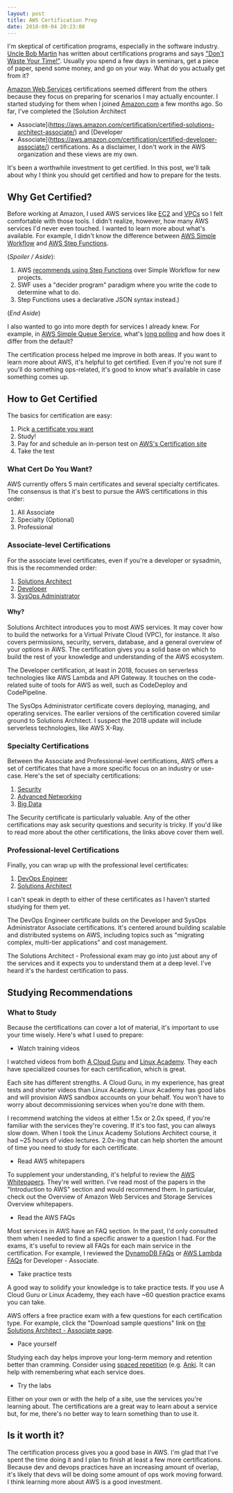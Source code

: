 ```yaml
---
layout: post
title: AWS Certification Prep
date: 2018-09-04 20:23:08
---
```


I'm skeptical of certification programs, especially in the software industry.
[Uncle Bob
Martin](https://en.wikipedia.org/wiki/Robert_C._Martin)
has written about certifications programs and says ["Don't Waste Your
Time!"](https://sites.google.com/site/unclebobconsultingllc/home/articles/certification---don-t-waste-your-time).
Usually you spend a few days in seminars, get a piece of paper, spend some money,
and go on your way. What do you actually get from it?

[Amazon Web Services](https://aws.amazon.com/) certifications seemed different
from the others because they focus on
preparing for scenarios I may actually encounter. I started studying for them when
I joined [Amazon.com](http://amazon.com/) a few months ago. So far, I've
completed the [Solution Architect
- Associate](https://aws.amazon.com/certification/certified-solutions-architect-associate/)
and [Developer
- Associate](https://aws.amazon.com/certification/certified-developer-associate/)
certifications. As a disclaimer, I don't work in the AWS organization and these
views are my own.

It's been a worthwhile investment to get certified. In this post, we'll talk about
why I think you should get certified and how to prepare for the tests.

## Why Get Certified?

Before working at Amazon, I used AWS services like
[EC2](https://aws.amazon.com/ec2/) and [VPCs](https://aws.amazon.com/vpc/) so
I felt comfortable with those tools.  I didn't realize, however, how many AWS
services I'd never even touched.
I wanted to learn more about what's available. For example, I didn't know the
difference between [AWS Simple Workflow](https://aws.amazon.com/swf/) and [AWS
Step Functions](https://aws.amazon.com/step-functions/).

(_Spoiler / Aside_):

1. AWS [recommends using Step
   Functions](https://aws.amazon.com/step-functions/faqs/) over Simple Workflow for new projects.
2. SWF uses a "decider program" paradigm where you write the code to determine what to do.
3. Step Functions uses a declarative JSON syntax instead.)

(_End Aside_)

I also wanted to go into more depth for services I already knew.
For example, in [AWS Simple Queue
Service](https://aws.amazon.com/sqs/), what's [long
polling](https://docs.aws.amazon.com/AWSSimpleQueueService/latest/SQSDeveloperGuide/sqs-long-polling.html)
and how does it differ from the default?

The certification process helped me improve in both areas. If
you want to learn more about AWS, it's helpful to get
certified. Even if you're not sure if you'll do something ops-related, it's
good to know what's available in case something comes up.

## How to Get Certified

The basics for certification are easy:

1. Pick [a certificate you want](https://aws.amazon.com/certification/#roadmap)
2. Study!
3. Pay for and schedule an in-person test on [AWS's Certification
   site](https://www.aws.training/certification?src=certification)
4. Take the test

### What Cert Do You Want?

AWS currently offers 5 main certificates and several specialty
certificates. The consensus is that it's best to pursue the AWS certifications
in this order:

1. All Associate
2. Specialty (Optional)
3. Professional

### Associate-level Certifications

For the associate level certificates, even if you're a developer or sysadmin,
this is the recommended order:

1. [Solutions Architect](https://aws.amazon.com/certification/certified-developer-associate/)
2. [Developer](https://aws.amazon.com/certification/certified-developer-associate/)
3. [SysOps Administrator](https://aws.amazon.com/certification/certified-sysops-admin-associate/)

#### Why?

Solutions Architect introduces you to most AWS services. It may
cover how to build the networks for a Virtual Private Cloud (VPC), for instance.
It also covers permissions, security, servers, database, and a general overview
of your options in AWS. The certification gives you a solid base on which to
build the rest of your knowledge and understanding of the AWS ecosystem.

The Developer certification, at least in 2018, focuses
on serverless technologies like AWS Lambda and API Gateway. It touches on the
code-related suite of tools for AWS as well, such as CodeDeploy and
CodePipeline.

The SysOps Administrator certificate covers deploying, managing, and operating
services. The earlier versions of the certification covered similar ground to
Solutions Architect. I suspect the 2018 update will include serverless
technologies, like AWS X-Ray.

### Specialty Certifications

Between the Associate and Professional-level certifications, AWS offers a set of
certificates that have a more specific focus on an industry or use-case. Here's
the set of specialty certifications:

1.  [Security](https://aws.amazon.com/certification/certified-security-specialty/)
2. [Advanced Networking](https://aws.amazon.com/certification/certified-advanced-networking-specialty/)
3. [Big Data](https://aws.amazon.com/certification/certified-big-data-specialty/)

The Security certificate is particularly valuable. Any of the other
certifications may ask security questions and security is tricky. If you'd like
to read more about the other certifications, the links above cover them well.

### Professional-level Certifications

Finally, you can wrap up with the professional level certificates:

1. [DevOps
   Engineer](https://aws.amazon.com/certification/certified-devops-engineer-professional/)
2. [Solutions
   Architect](https://aws.amazon.com/certification/certified-solutions-architect-professional/)

I can't speak in depth to either of these certificates as I haven't started
studying for them yet.

The DevOps Engineer certificate builds on the Developer and
SysOps Administrator Associate certifications. It's centered around building
scalable and distributed systems on AWS, including topics such as "migrating complex,
multi-tier applications" and cost management.

The Solutions Architect - Professional exam may go into just about any of the
services and it expects you to understand them at a deep level. I've heard it's
the hardest certification to pass.

## Studying Recommendations

### What to Study

Because the certifications can cover a lot of material, it's important to use
your time wisely. Here's what I used to prepare:

* Watch training videos

I watched videos from both [A Cloud Guru](https://acloud.guru/) and [Linux
Academy](https://linuxacademy.com/). They each have specialized courses for each
certification, which is great.

Each site has different strengths. A Cloud Guru, in my experience, has great
tests and shorter videos than Linux Academy. Linux Academy has good labs and
will provision AWS sandbox accounts on your behalf. You won't have to worry
about decommissioning services when you're done with them.

I recommend watching the videos at either 1.5x or 2.0x
speed, if you're familiar with the services they're covering. If it's too fast,
you can always slow down. When I took the Linux Academy Solutions
Architect course, it had ~25 hours of video lectures. 2.0x-ing
that can help shorten the amount of time you need to study for each certificate.

* Read AWS whitepapers

To supplement your understanding, it's helpful to review the [AWS
Whitepapers](https://aws.amazon.com/whitepapers/). They're well written. I've
read most of the papers
in the "Introduction to AWS" section and would recommend them. In particular,
check out the Overview of Amazon Web Services and Storage Services Overview
whitepapers.

* Read the AWS FAQs

Most services in AWS have an FAQ section. In the past, I'd only consulted them
when I needed to find a specific answer to a question I had. For the
exams, it's useful to review all FAQs for each main service in the
certification. For example, I reviewed
the [DynamoDB FAQs](https://aws.amazon.com/dynamodb/faqs/) or [AWS Lambda
FAQs](https://aws.amazon.com/lambda/faqs/) for Developer - Associate.

* Take practice tests

A good way to solidify your knowledge is to take practice tests. If you use
A Cloud Guru or Linux Academy, they each have ~60 question practice exams you
can take.

AWS offers a free practice exam with a few questions for each
certification type. For example, click the "Download sample questions" link on
[the Solutions Architect - Associate
page](https://aws.amazon.com/certification/certified-solutions-architect-associate/).

* Pace yourself

Studying each day helps improve your long-term memory and retention
better than cramming. Consider using [spaced repetition](https://www.gwern.net/Spaced-repetition)
(e.g. [Anki](https://apps.ankiweb.net/). It can help with remembering what each
service does.

* Try the labs

Either on your own or with the help of a site, use the services
you're learning about. The certifications are a great way to learn about
a service but, for me, there's no better way to learn something than to use it.

## Is it worth it?

The certification process gives you a good base in AWS.
I'm glad that I've spent the time doing it and I plan to finish at least a few
more certifications. Because dev and devops practices have an increasing amount
of overlap, it's likely that devs will be doing some amount of ops
work moving forward. I think learning more about AWS is a good investment.
